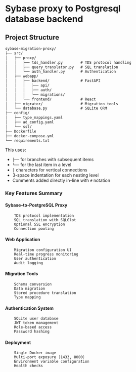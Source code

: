 # Sybase proxy to Postgresql database backend

## Project Structure

```markdown
sybase-migration-proxy/
├── src/
│   ├── proxy/
│   │   ├── tds_handler.py        # TDS protocol handling
│   │   ├── query_translator.py   # SQL translation
│   │   └── auth_handler.py       # Authentication
│   ├── webapp/
│   │   ├── backend/              # FastAPI
│   │   │   ├── api/
│   │   │   ├── auth/
│   │   │   └── migrations/
│   │   └── frontend/             # React
│   ├── migrator/                 # Migration tools
│   └── database.py               # SQLite ORM
├── config/
│   ├── type_mappings.yaml
│   ├── ad_config.yaml
│   └── ssl/
├── Dockerfile
├── docker-compose.yml
└── requirements.txt
```

This uses:
- `├──` for branches with subsequent items
- `└──` for the last item in a level
- `│` characters for vertical connections
- 3-space indentation for each nesting level
- Comments added directly in-line with `#` notation
### Key Features Summary

#### Sybase-to-PostgreSQL Proxy
        TDS protocol implementation
        SQL translation with SQLGlot
        Optional SSL encryption
        Connection pooling
#### Web Application
        Migration configuration UI
        Real-time progress monitoring
        User authentication
        Audit logging
#### Migration Tools
        Schema conversion
        Data migration
        Stored procedure translation
        Type mapping
#### Authentication System
        SQLite user database
        JWT token management
        Role-based access
        Password hashing
#### Deployment
        Single Docker image
        Multi-port exposure (1433, 8000)
        Environment variable configuration
        Health checks
        
